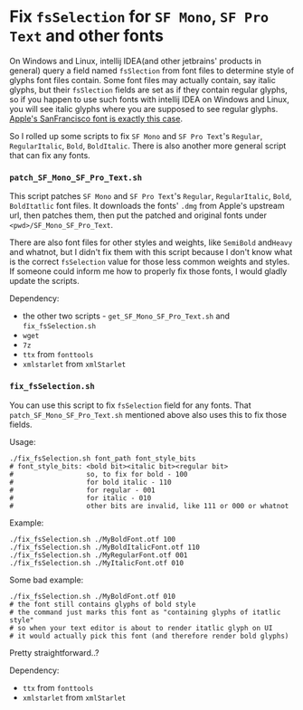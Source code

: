 # Fix `fsSelection` for `SF Mono`, `SF Pro Text` and other fonts

On Windows and Linux, intellij IDEA(and other jetbrains' products in general) query a field named `fsSlection` from font files to determine style of glyphs font files contain. Some font files may actually contain, say italic glyphs, but their `fsSlection` fields are set as if they contain regular glyphs, so if you happen to use such fonts with intellij IDEA on Windows and Linux, you will see italic glyphs where you are supposed to see regular glyphs. [Apple's SanFrancisco font is exactly this case](https://youtrack.jetbrains.com/issue/JBR-806#focus=Comments-27-2890679.0-0).

So I rolled up some scripts to fix `SF Mono` and `SF Pro Text`'s `Regular`, `RegularItalic`, `Bold`, `BoldItalic`. There is also another more general script that can fix any fonts.

### `patch_SF_Mono_SF_Pro_Text.sh`

This script patches `SF Mono` and `SF Pro Text`'s `Regular`, `RegularItalic`, `Bold`, `BoldItatlic` font files. It downloads the fonts' `.dmg` from Apple's upstream url, then patches them, then put the patched and original fonts under `<pwd>/SF_Mono_SF_Pro_Text`.

There are also font files for other styles and weights, like `SemiBold` and`Heavy` and whatnot, but I didn't fix them with this script because I don't know what is the correct `fsSelection` value for those less common weights and styles. If someone could inform me how to properly fix those fonts, I would gladly update the scripts.

Dependency:

* the other two scripts - `get_SF_Mono_SF_Pro_Text.sh` and `fix_fsSelection.sh`
* `wget`
* `7z`
* `ttx` from `fonttools`
* `xmlstarlet` from `xmlStarlet`

### `fix_fsSelection.sh`

You can use this script to fix `fsSelection` field for any fonts. That `patch_SF_Mono_SF_Pro_Text.sh` mentioned above also uses this to fix those fields. 

Usage:

```shell
./fix_fsSelection.sh font_path font_style_bits
# font_style_bits: <bold bit><italic bit><regular bit>
#                  so, to fix for bold - 100
#                  for bold italic - 110
#                  for regular - 001
#                  for italic - 010
#                  other bits are invalid, like 111 or 000 or whatnot
```

Example:

```shell
./fix_fsSelection.sh ./MyBoldFont.otf 100
./fix_fsSelection.sh ./MyBoldItalicFont.otf 110
./fix_fsSelection.sh ./MyRegularFont.otf 001
./fix_fsSelection.sh ./MyItalicFont.otf 010
```

Some bad example:

```shell
./fix_fsSelection.sh ./MyBoldFont.otf 010
# the font still contains glyphs of bold style
# the command just marks this font as "containing glyphs of itatlic style"
# so when your text editor is about to render itatlic glyph on UI
# it would actually pick this font (and therefore render bold glyphs)
```

Pretty straightforward..?

Dependency:

* `ttx` from `fonttools`
* `xmlstarlet` from `xmlStarlet`
